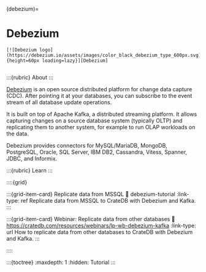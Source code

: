 (debezium)=
# Debezium

```{div} .float-right
[![Debezium logo](https://debezium.io/assets/images/color_black_debezium_type_600px.svg){height=60px loading=lazy}][Debezium]
```
```{div} .clearfix
```

:::{rubric} About
:::

[Debezium] is an open source distributed platform for change data capture (CDC).
After pointing it at your databases, you can subscribe to the event stream of
all database update operations.

It is built on top of Apache Kafka, a distributed streaming platform.
It allows capturing changes on a source database system (typically OLTP) and
replicating them to another system, for example to run OLAP workloads on the data.

Debezium provides connectors for MySQL/MariaDB, MongoDB, PostgreSQL, Oracle,
SQL Server, IBM DB2, Cassandra, Vitess, Spanner, JDBC, and Informix.

:::{rubric} Learn
:::

::::{grid}

:::{grid-item-card} Replicate data from MSSQL
:link: debezium-tutorial
:link-type: ref
Replicate data from MSSQL to CrateDB with Debezium and Kafka.
:::

:::{grid-item-card} Webinar: Replicate data from other databases
:link: https://cratedb.com/resources/webinars/lp-wb-debezium-kafka
:link-type: url
How to replicate data from other databases to CrateDB with Debezium and Kafka.
:::

::::


:::{toctree}
:maxdepth: 1
:hidden:
Tutorial <tutorial>
:::


[Debezium]: https://debezium.io/
